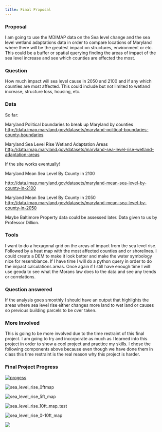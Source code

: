 ```yaml
---
title: Final Proposal
---
```


### Proposal
I am going to use the MDIMAP data on the Sea level change and the sea level wetland adaptations data in order to compare locations of Maryland where there will be the greatest impact on structures, environment or etc. This could be a buffer or spatial querying finding the areas of impact of the sea level increase and see which counties are effected the most.

### Question
How much impact will sea level cause in 2050 and 2100 and if any which counties are most affected. This could include but not limited to wetland increase, structure loss, housing, etc.

### Data
So far:

Maryland Political boundaries to break up Maryland by counties
http://data.imap.maryland.gov/datasets/maryland-political-boundaries-county-boundaries

Maryland Sea Level Rise Wetland Adaptation Areas
http://data.imap.maryland.gov/datasets/maryland-sea-level-rise-wetland-adaptation-areas

If the site works eventually!

Maryland Mean Sea Level By County in 2100

http://data.imap.maryland.gov/datasets/maryland-mean-sea-level-by-county-in-2100

Maryland Mean Sea Level By County in 2050
http://data.imap.maryland.gov/datasets/maryland-mean-sea-level-by-county-in-2050

Maybe Baltimore Property data could be assessed later. Data given to us by Professor Dillion.

### Tools
I want to do a hexagonal grid on the areas of impact from the sea level rise. Followed by a heat map with the most affected counties and or shorelines. I could create a DEM to make it look better and make the water symbology nice for resemblance. If I have time I will do a python query in order to do the impact calculations areas. Once again if I still have enough time I will use geoda to see what the Morans law does to the data and see any trends or correlations.

### Question answered
If the analysis goes smoothly I should have an output that highlights the areas where sea level rise either changes more land to wet land or causes so previous building parcels to be over taken.

### More Involved

This is going to be more involved due to the time restraint of this final project. I am going to try and incorporate as much as I learned into this project in order to show a cool project and practice my skills. I chose the following components above because even though we have done them in class this time restraint is the real reason why this project is harder.  
### Final Project Progress
[![progess](https://user-images.githubusercontent.com/42807889/50006788-e357a680-ff7c-11e8-8ea1-5e23d6d32713.jpg)](https://user-images.githubusercontent.com/42807889/50006788-e357a680-ff7c-11e8-8ea1-5e23d6d32713.jpg)

![sea_level_rise_0ftmap](https://user-images.githubusercontent.com/42807889/50250046-c4f31000-03ad-11e9-8486-96a004816e33.jpg)

![sea_level_rise_5ft_map](https://user-images.githubusercontent.com/42807889/50250043-c45a7980-03ad-11e9-83cb-a2471ed38d7f.jpg)

![sea_level_rise_10ft_map_test](https://user-images.githubusercontent.com/42807889/50250044-c45a7980-03ad-11e9-812a-8d11c07871cf.jpg)

![sea_level_rise_0-10ft_map](https://user-images.githubusercontent.com/42807889/50249954-82313800-03ad-11e9-9dcf-4b88d07f5e0c.jpg)

![](https://media.giphy.com/media/7TnAfPk5nt0tKKW9om/giphy.gif)
